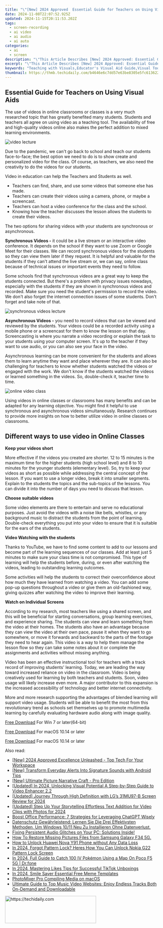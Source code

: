 ```yaml
---
title: "\"[New] 2024 Approved  Essential Guide for Teachers on Using Visual Aids\""
date: 2024-11-08T22:07:52.925Z
updated: 2024-11-15T20:11:53.202Z
tags: 
  - screen-recording
  - ai video
  - ai audio
  - ai auto
categories: 
  - ai
  - screen
description: "\"This Article Describes [New] 2024 Approved: Essential Guide for Teachers on Using Visual Aids\""
excerpt: "\"This Article Describes [New] 2024 Approved: Essential Guide for Teachers on Using Visual Aids\""
keywords: "Teaching with Visuals,Educator's Visual Aid Guide,Visual Tools in Education,Enhancing Learning Visually,Educational Aids for Teachers,Classroom Visual Strategies,Effective Visual Teaching Tips"
thumbnail: https://thmb.techidaily.com/b4646e6c7dd57e63be8305e5fc613622e6d7e19134ef2ba8ba5fe989f296bf0b.png
---
```


## Essential Guide for Teachers on Using Visual Aids

The use of videos in online classrooms or classes is a very much researched topic that has greatly benefited many students. Students and teachers all agree on using video as a teaching tool. The availability of free and high-quality videos online also makes the perfect addition to mixed learning environments.

![video lecture](https://images.wondershare.com/filmora/article-images/2022/07/video-lecture.jpg)

Due to the pandemic, we can't go back to school and teach our students face-to-face; the best option we need to do is to show create and personalized video for the class. Of course, as teachers, we also need the creativity to do the videos for our students.

Video in education can help the Teachers and Students as well.

* Teachers can find, share, and use some videos that someone else has made.
* Teachers can create their videos using a camera, phone, or maybe a screencast.
* Teachers can host a video conference for the class and the school.
* Knowing how the teacher discusses the lesson allows the students to create their videos.

The two options for sharing videos with your students are synchronous or asynchronous.

**Synchronous Videos -** it could be a live stream or an interactive video conference. It depends on the school if they want to use Zoom or Google Meet for their classes. We can record synchronous videos for the students so they can view them later if they request. It is helpful and valuable for the students if they can't attend the live stream or, we can say, online class because of technical issues or important events they need to follow.

Some schools find that synchronous videos are a great way to keep the students connected. But there's a problem with privacy issues nowadays, especially with the students if they are shown in synchronous videos and recorded. Make sure you need the student's permission to record the video. We don't also forget the internet connection issues of some students. Don't forget and take note of that.

![synchronous videos lecture](https://images.wondershare.com/filmora/article-images/2022/07/synchronous-videos-lecture.jpg)

**Asynchronous Videos -** you need to record videos that can be viewed and reviewed by the students. Your videos could be a recorded activity using a mobile phone or a screencast for them to know the lesson on that day. Screencasting is where you narrate a video recording or explain the task to your students using your computer screen. It's up to the teacher if they want to use audio, or you can also see your face in the video.

Asynchronous learning can be more convenient for the students and allows them to learn anytime they want and place wherever they are. It can also be challenging for teachers to know whether students watched the videos or engaged with the work. We don't know if the students watched the videos or learned something in the videos. So, double-check it, teacher time to time.

![online video class](https://images.wondershare.com/filmora/article-images/2022/07/online-video-class.jpg)

Using videos in online classes or classrooms has many benefits and can be adapted for any learning objective. You might find it helpful to use synchronous and asynchronous videos simultaneously. Research continues to provide more insights on how to better utilize video in online classes or classrooms.

## Different ways to use video in Online Classes

**Keep your videos short**

More effective if the videos you created are shorter. 12 to 15 minutes is the maximum time for the higher students (high school level) and 8 to 10 minutes for the younger students (elementary level). So, try to keep your videos as short as possible while addressing the central concept of the lesson. If you want to use a longer video, break it into smaller segments. Explain to the students the topics and the sub-topics of the lessons. You can divide it into the number of days you need to discuss that lesson.

**Choose suitable videos**

Some video elements are there to entertain and serve no educational purposes. Just avoid the videos with a noise like bells, whistles, or any background music to distract the students from the point of learning. Double-check everything you put into your video to ensure that it is suitable for the ears of the students.

**Video Watching with the students**

Thanks to YouTube, we have to find some content to add to our lessons and become part of the learning sequences of our classes. Add at least just 5 minutes to make sure your class time is not compromised. This type of learning will help the students before, during, or even after watching the videos, leading to outstanding learning outcomes.

Some activities will help the students to correct their overconfidence about how much they have learned from watching a video. You can add some pop-up questions throughout a video or give them an old-fashioned way, giving quizzes after watching the video to improve their learning.

**Watch on Individual Screens**

According to my research, most teachers like using a shared screen, and this will be beneficial for starting conversations, group learning exercises, and experience sharing. The students can view and learn something from the video at their homes. The students also have an advantage because they can view the video at their own pace, pause it when they want to go somewhere, or move it forwards and backward to the parts of the footage they need to hear again. This video is a way to help them manage the lesson flow so they can take some notes about it or complete the assignments and activities without missing anything.

Video has been an effective instructional tool for teachers with a track record of improving students' learning. Today, we are leading the way toward increased reliance on video in the classroom. Video is being creatively used for learning by both teachers and students. Soon, video usage will likely increase even more. A major contributor to this expansion is the increased accessibility of technology and better internet connectivity.

More and more research supporting the advantages of blended learning will support video usage. Students will be able to benefit the most from this revolutionary trend as schools set themselves up to promote multimedia learning by carefully evaluating hardware audio along with image quality.

[Free Download](https://tools.techidaily.com/wondershare/filmora/download/) For Win 7 or later(64-bit)

[Free Download](https://tools.techidaily.com/wondershare/filmora/download/) For macOS 10.14 or later

[Free Download](https://tools.techidaily.com/wondershare/filmora/download/) For macOS 10.14 or later

<ins class="adsbygoogle"
     style="display:block"
     data-ad-format="autorelaxed"
     data-ad-client="ca-pub-7571918770474297"
     data-ad-slot="1223367746"></ins>

<ins class="adsbygoogle"
     style="display:block"
     data-ad-format="autorelaxed"
     data-ad-client="ca-pub-7571918770474297"
     data-ad-slot="1223367746"></ins>



<ins class="adsbygoogle"
     style="display:block"
     data-ad-client="ca-pub-7571918770474297"
     data-ad-slot="8358498916"
     data-ad-format="auto"
     data-full-width-responsive="true"></ins>


<span class="atpl-alsoreadstyle">Also read:</span>
<div><ul>
<li><a href="https://fox-friendly.techidaily.com/new-2024-approved-excellence-unleashed-top-tech-for-your-workspace/"><u>[New] 2024 Approved Excellence Unleashed - Top Tech For Your Workspace</u></a></li>
<li><a href="https://fox-friendly.techidaily.com/new-transform-everyday-alerts-into-signature-sounds-with-android-tips/"><u>[New] Transform Everyday Alerts Into Signature Sounds with Android Tips</u></a></li>
<li><a href="https://fox-friendly.techidaily.com/new-ultimate-picture-narrative-craft-pro-edition/"><u>[New] Ultimate Picture Narrative Craft - Pro Edition</u></a></li>
<li><a href="https://fox-friendly.techidaily.com/updated-in-2024-unlocking-visual-potential-a-step-by-step-guide-to-video-enhancer-22/"><u>[Updated] In 2024, Unlocking Visual Potential A Step-by-Step Guide to Video Enhancer 2.2</u></a></li>
<li><a href="https://fox-friendly.techidaily.com/updated-journey-through-high-definition-with-lgs-31mu97-b-screen-review-for-2024/"><u>[Updated] Journey Through High Definition with LG’s 31MU97-B Screen Review for 2024</u></a></li>
<li><a href="https://fox-friendly.techidaily.com/updated-step-up-your-storytelling-effortless-text-addition-for-video-clips-with-photos-for-2024/"><u>[Updated] Step Up Your Storytelling Effortless Text Addition for Video Clips with Photos for 2024</u></a></li>
<li><a href="https://tech-savvy.techidaily.com/boost-office-performance-7-strategies-for-leveraging-chatgpt-wisely/"><u>Boost Office Performance: 7 Strategies for Leveraging ChatGPT Wisely</u></a></li>
<li><a href="https://win-news.techidaily.com/datenschutz-gewahrleistend-lernen-sie-die-drei-effektivsten-methoden-um-windows-1011-neu-zu-installieren-ohne-datenverlust/"><u>Datenschutz Gewährleistend: Lernen Sie Die Drei Effektivsten Methoden, Um Windows 10/11 Neu Zu Installieren Ohne Datenverlust.</u></a></li>
<li><a href="https://sound-issues.techidaily.com/1723016872786-fixing-persistent-audio-glitches-on-your-pc-solutions-inside/"><u>Fixing Persistent Audio Glitches on Your PC: Solutions Inside!</u></a></li>
<li><a href="https://blog-min.techidaily.com/how-to-restore-missing-pictures-files-from-samsung-galaxy-f34-5g-by-fonelab-android-recover-pictures/"><u>How To Restore Missing Pictures Files from Samsung Galaxy F34 5G.</u></a></li>
<li><a href="https://android-unlock.techidaily.com/how-to-unlock-huawei-nova-y91-phone-without-any-data-loss-by-drfone-android/"><u>How to Unlock Huawei Nova Y91 Phone without Any Data Loss</u></a></li>
<li><a href="https://easy-unlock-android.techidaily.com/in-2024-forgot-pattern-lock-heres-how-you-can-unlock-nokia-g22-pattern-lock-screen-by-drfone-android/"><u>In 2024, Forgot Pattern Lock? Heres How You Can Unlock Nokia G22 Pattern Lock Screen</u></a></li>
<li><a href="https://pokemon-go-android.techidaily.com/in-2024-full-guide-to-catch-100-iv-pokemon-using-a-map-on-poco-f5-5g-drfone-by-drfone-virtual-android/"><u>In 2024, Full Guide to Catch 100 IV Pokémon Using a Map On Poco F5 5G | Dr.fone</u></a></li>
<li><a href="https://fox-friendly.techidaily.com/in-2024-mastering-likes-tips-for-successful-tiktok-unboxings/"><u>In 2024, Mastering Likes Tips for Successful TikTok Unboxings</u></a></li>
<li><a href="https://fox-friendly.techidaily.com/in-2024-smile-saver-essential-free-meme-templates/"><u>In 2024, Smile Saver Essential Free Meme Templates</u></a></li>
<li><a href="https://fox-blue.techidaily.com/photomixer-pro-compiling-media-on-macos/"><u>PhotoMixer Pro Compiling Media on macOS</u></a></li>
<li><a href="https://discover-forum.techidaily.com/ultimate-guide-to-top-music-video-websites-enjoy-endless-tracks-both-on-demand-and-downloadable/"><u>Ultimate Guide to Top Music Video Websites: Enjoy Endless Tracks Both On-Demand and Downloadable</u></a></li>
</ul></div>

<!-- affiliate ads begin -->
<a href="https://aligracehair.sjv.io/c/5597632/1925484/19272" target="_top" id="1925484">
  <img src="//a.impactradius-go.com/display-ad/19272-1925484" border="0" alt="https://techidaily.com" width="300" height="90"/>
</a>
<img height="0" width="0" src="https://aligracehair.sjv.io/i/5597632/1925484/19272" style="position:absolute;visibility:hidden;" border="0" />
<!-- affiliate ads end -->

